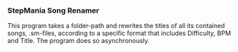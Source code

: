 ### StepMania Song Renamer

This program takes a folder-path and rewrites the titles of all its contained songs, .sm-files, according to a specific format that includes Difficulty, BPM and Title. 
The program does so asynchronously.
